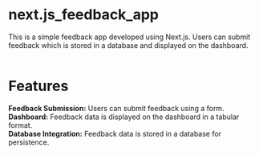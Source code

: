 # next.js_feedback_app
This is a simple feedback app developed using Next.js. Users can submit feedback which is stored in a database and displayed on the dashboard.
<br>
<br>
<b><h1>Features</h1></b>
<strong>Feedback Submission:</strong> Users can submit feedback using a form.<br>
<strong>Dashboard:</strong> Feedback data is displayed on the dashboard in a tabular format.<br>
<strong>Database Integration:</strong> Feedback data is stored in a database for persistence.<br>
